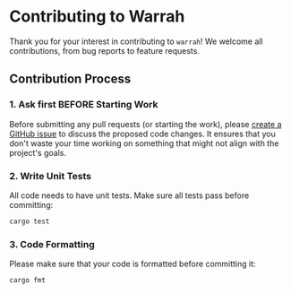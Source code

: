 # Contributing to Warrah

Thank you for your interest in contributing to `warrah`! We welcome all contributions, from bug reports to feature requests.


## Contribution Process

### 1. Ask first BEFORE Starting Work

Before submitting any pull requests (or starting the work), please [create a GitHub issue](https://github.com/evgenyneu/warrah/issues) to discuss the proposed code changes. It ensures that you don't waste your time working on something that might not align with the project's goals.

### 2. Write Unit Tests

All code needs to have unit tests. Make sure all tests pass before committing:

```bash
cargo test
```

### 3. Code Formatting

Please make sure that your code is formatted before committing it:

```bash
cargo fmt
```
